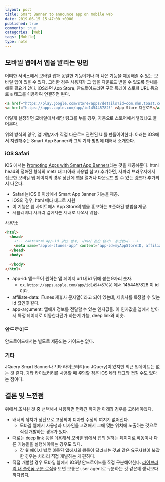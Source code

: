```yaml
---
layout: post
title: Smart Banner to announce app on mobile web
date: 2019-06-15 15:47:00 +0900
published: true
comments: true
categories: [Web]
tags: [Mobile]
type: note
---
```


## 모바일 웹에서 앱을 알리는 방법
어떠한 서비스에서 모바일 웹과 동일한 기능이거나 더 나은 기능을 제공해줄 수 있는 모바일 앱이 있을 수 있다. 그러한 경우 사용자가 그 앱을 다운로드 받을 수 있도록 안내를 해줄 필요가 있다. iOS라면 App Store, 안드로이드라면 구글 플레이 스토어 URL 등으로 a 태그를 이용하여 연결하면 된다.

```html
<a href="https://play.google.com/store/apps/details?id=com.nhn.toast.console" >Play Store 다운로드</a>
<a href="https://apps.apple.com/app/id1454457828" >App Store 다운로드</a>
```

이렇게 설정하면 모바일에서 해당 링크를 누를 경우, 자동으로 스토어에서 열겠냐고 물어본다.

위의 방식의 경우, 앱 개발자가 직접 다운로드 관련된 UI를 만들어야한다. 아래는 iOS에서 지원해주는 Smart App Banner와 그외 기타 방법에 대해서 소개한다.

### iOS Safari
iOS 에서는 [Promoting Apps with Smart App Banners](https://developer.apple.com/library/archive/documentation/AppleApplications/Reference/SafariWebContent/PromotingAppswithAppBanners/PromotingAppswithAppBanners.html)라는 것을 제공해준다. html head의 정해진 형식의 meta 태그(아래 사용법 참고) 추가하면, 사파리 브라우저에서 접근한 모바일 웹 페이지의 경우 상단에 앱을 열거나 다운로드 할 수 있는 링크가 추가되서 나온다.

- Safari는 iOS 6 이상에서 Smart App Banner 기능을 제공.
- iOS의 경우, html 메타 태그로 지원
- 이 기능은 웹 사이트에서 App Store의 앱을 홍보하는 표준화된 방법을 제공.
- 시뮬레이터 사파리 앱에서는 제대로 나오지 않음.

사용법:
```html
<html>
  <head>
    <!-- content의 app-id 값만 필수, 나머지 값은 없어도 상관없다. -->
    <meta name="apple-itunes-app" content="app-id=myAppStoreID, affiliate-data=myAffiliateData, app-argument=myURL">
  </head>
  <body>
  
  </body>
</html>
```
* app-id: 앱스토어 원하는 앱 페이지 url 내 id 뒤에 붙는 9자리 숫자. 
  * ex. `https://apps.apple.com/app/id1454457828` 에서 1454457828 이 id 이다.
* affiliate-data: iTunes 제휴사 문자열이라고 되어 있는데, 제휴사를 특정할 수 있는 id 값인것 같다.
* app-argument: 앱에게 정보를 전달할 수 있는 인자값들. 이 인자값을 앱에서 받아서 특정 페이지로 이동한다던가 하는게 가능, deep link와 비슷.

### 안드로이드
안드로이드에서는 별도로 제공되는 가이드는 없다.

### 기타
JQuery Smart Banner나 기타 라이브러리(no JQuery)이 있지만 최근 업데이트는 없는 것 같다. 기타 라이브러리를 사용할 때 주의할 점은 iOS 메타 태그와 겹칠 수도 있다는 점이다.

## 결론 및 느낀점
위에서 조사된 것 중 선택해서 사용하면 편하긴 하지만 아래의 경우를 고려해야겠다.
- 배너의 위치가 상단으로 고정되며 디자인 수정의 여지가 없어진다.
  - 모바일 웹에서 사용성과 디자인을 고려해서 그에 맞는 위치에 노출하는 것으로 직접 개발하는 경우가 있다.
- 때로는 deep link 등을 이용해서 모바일 웹에서 앱의 원하는 페이지로 이동이나 다른 기능들을 실행해야하는 경우도 있다. 
  - 각 웹 페이지 별로 이동된 앱에서의 행동이 달라지는 것과 같은 요구사항이 복잡한 경우는 차라리 직접 개발하는 게 편하다.
- 직접 개발할 경우 모바일 웹에서 iOS랑 안드로이드를 직접 구분해야한다. [라이브러리 내 플랫폼 구분 로직](https://github.com/jasny/jquery.smartbanner/blob/master/jquery.smartbanner.js#L32)을 보면 보통은 user agent로 구분하는 것 같은데 생각보다 까다롭다.